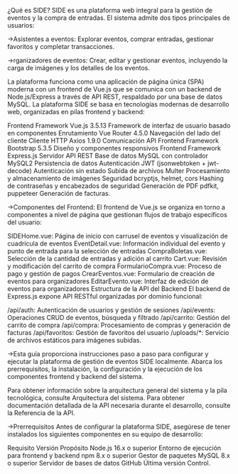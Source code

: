 ¿Qué es SIDE?
SIDE es una plataforma web integral para la gestión de eventos y la compra de entradas. El sistema admite dos tipos principales de usuarios:

->Asistentes a eventos: Explorar eventos, comprar entradas, gestionar favoritos y completar transacciones.

->rganizadores de eventos: Crear, editar y gestionar eventos, incluyendo la carga de imágenes y los detalles de los eventos.

La plataforma funciona como una aplicación de página única (SPA) moderna con un frontend de Vue.js que se comunica con un backend de Node.js/Express a través de API REST, respaldado por una base de datos MySQL.
La plataforma SIDE se basa en tecnologías modernas de desarrollo web, organizadas en pilas frontend y backend:

Frontend Framework Vue.js 3.5.13 Framework de interfaz de usuario basado en componentes
Enrutamiento Vue Router 4.5.0 Navegación del lado del cliente
Cliente HTTP Axios 1.9.0 Comunicación API
Frontend Framework Bootstrap 5.3.5 Diseño y componentes responsivos
Frontend Framework Express.js Servidor API REST
Base de datos MySQL con controlador MySQL2 Persistencia de datos
Autenticación JWT (jsonwebtoken + jwt-decode) Autenticación sin estado
Subida de archivos Multer Procesamiento y almacenamiento de imágenes
Seguridad bcryptjs, helmet, cors Hashing de contraseñas y encabezados de seguridad
Generación de PDF pdfkit, puppeteer Generación de facturas.

->Componentes del Frontend:
El frontend de Vue.js se organiza en torno a componentes a nivel de página que gestionan flujos de trabajo específicos del usuario:

SIDEHome.vue: Página de inicio con carrusel de eventos y visualización de cuadrícula de eventos
EventDetail.vue: Información individual del evento y punto de entrada para la selección de entradas
CompraBoletas.vue: Selección de la cantidad de entradas y adición al carrito
Cart.vue: Revisión y modificación del carrito de compra
FormularioCompra.vue: Proceso de pago y gestión de pagos
CrearEventos.vue: Formulario de creación de eventos para organizadores
EditarEvento.vue: Interfaz de edición de eventos para organizadores
Estructura de la API del Backend
El backend de Express.js expone API RESTful organizadas por dominio funcional:

/api/auth: Autenticación de usuarios y gestión de sesiones
/api/events: Operaciones CRUD de eventos, búsqueda y filtrado
/api/carrito: Gestión del carrito de compra
/api/compra: Procesamiento de compras y generación de facturas
/api/favoritos: Gestión de favoritos del usuario
/uploads/*: Servicio de archivos estáticos para imágenes subidas.

->Esta guía proporciona instrucciones paso a paso para configurar y ejecutar la plataforma de gestión de eventos SIDE localmente. Abarca los prerrequisitos, la instalación, la configuración y la ejecución de los componentes frontend y backend del sistema.

Para obtener información sobre la arquitectura general del sistema y la pila tecnológica, consulte Arquitectura del sistema. Para obtener documentación detallada de la API necesaria durante el desarrollo, consulte la Referencia de la API.

->Prerrequisitos
Antes de configurar la plataforma SIDE, asegúrese de tener instalados los siguientes componentes en su equipo de desarrollo:

Requisito Versión Propósito
Node.js 16.x o superior Entorno de ejecución para frontend y backend
npm 8.x o superior Gestor de paquetes
MySQL 8.x o superior Servidor de bases de datos
GitHub Última versión Control.
